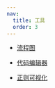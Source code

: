 ```yaml
---
nav:
  title: 工具
  order: 3
---
```


- [流程图](./flow/index.md '流程图')

- [代码编辑器](./code/index.md '代码编辑器')

- [正则可视化](./reg-exp/index.md 'RegExp')
